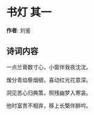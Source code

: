 # 书灯  其一

**作者**: 刘鉴

## 诗词内容

一点兰膏数寸心，小窗伴我夜沈沈。

煖分青焰藜烟细，喜动红光花意深。

洞见苦心归典策，照残幽梦入寒衾。

他时富贵不相弃，移上长檠伴醉吟。

